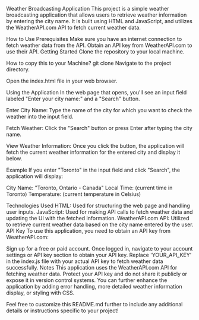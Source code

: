 Weather Broadcasting Application
This project is a simple weather broadcasting application that allows users to retrieve weather information by entering the city name. It is built using HTML and JavaScript, and utilizes the WeatherAPI.com API to fetch current weather data.

How to Use
Prerequisites
Make sure you have an internet connection to fetch weather data from the API.
Obtain an API key from WeatherAPI.com to use their API.
Getting Started
Clone the repository to your local machine.

How to copy this to your Machine?
git clone <repository-url>
Navigate to the project directory.

Open the index.html file in your web browser.

Using the Application
In the web page that opens, you'll see an input field labeled "Enter your city name:" and a "Search" button.

Enter City Name: Type the name of the city for which you want to check the weather into the input field.

Fetch Weather: Click the "Search" button or press Enter after typing the city name.

View Weather Information: Once you click the button, the application will fetch the current weather information for the entered city and display it below.

Example
If you enter "Toronto" in the input field and click "Search", the application will display:

City Name: "Toronto, Ontario - Canada"
Local Time: (current time in Toronto)
Temperature: (current temperature in Celsius)

Technologies Used
HTML: Used for structuring the web page and handling user inputs.
JavaScript: Used for making API calls to fetch weather data and updating the UI with the fetched information.
WeatherAPI.com API: Utilized to retrieve current weather data based on the city name entered by the user.
API Key
To use this application, you need to obtain an API key from WeatherAPI.com:

Sign up for a free or paid account.
Once logged in, navigate to your account settings or API key section to obtain your API key.
Replace 'YOUR_API_KEY' in the index.js file with your actual API key to fetch weather data successfully.
Notes
This application uses the WeatherAPI.com API for fetching weather data. Protect your API key and do not share it publicly or expose it in version control systems.
You can further enhance the application by adding error handling, more detailed weather information display, or styling with CSS.

Feel free to customize this README.md further to include any additional details or instructions specific to your project!
